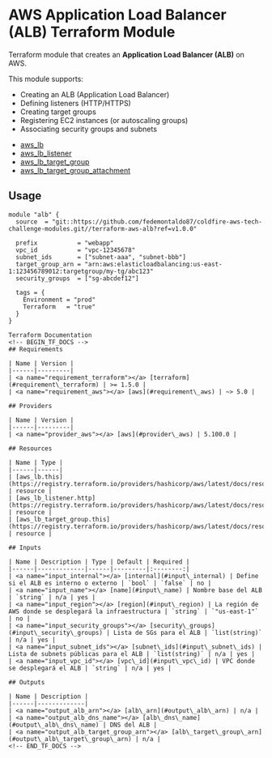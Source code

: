 # AWS Application Load Balancer (ALB) Terraform Module

Terraform module that creates an **Application Load Balancer (ALB)** on AWS.

This module supports:

- Creating an ALB (Application Load Balancer)
- Defining listeners (HTTP/HTTPS)
- Creating target groups
- Registering EC2 instances (or autoscaling groups)
- Associating security groups and subnets



* [aws_lb](https://registry.terraform.io/providers/hashicorp/aws/latest/docs/resources/lb)
* [aws_lb_listener](https://registry.terraform.io/providers/hashicorp/aws/latest/docs/resources/lb_listener)
* [aws_lb_target_group](https://registry.terraform.io/providers/hashicorp/aws/latest/docs/resources/lb_target_group)
* [aws_lb_target_group_attachment](https://registry.terraform.io/providers/hashicorp/aws/latest/docs/resources/lb_target_group_attachment)

## Usage

```hcl
module "alb" {
  source  = "git::https://github.com/fedemontaldo87/coldfire-aws-tech-challenge-modules.git//terraform-aws-alb?ref=v1.0.0"

  prefix           = "webapp"
  vpc_id           = "vpc-12345678"
  subnet_ids       = ["subnet-aaa", "subnet-bbb"]
  target_group_arn = "arn:aws:elasticloadbalancing:us-east-1:123456789012:targetgroup/my-tg/abc123"
  security_groups  = ["sg-abcdef12"]

  tags = {
    Environment = "prod"
    Terraform   = "true"
  }
}

Terraform Documentation
<!-- BEGIN_TF_DOCS -->
## Requirements

| Name | Version |
|------|---------|
| <a name="requirement_terraform"></a> [terraform](#requirement\_terraform) | >= 1.5.0 |
| <a name="requirement_aws"></a> [aws](#requirement\_aws) | ~> 5.0 |

## Providers

| Name | Version |
|------|---------|
| <a name="provider_aws"></a> [aws](#provider\_aws) | 5.100.0 |

## Resources

| Name | Type |
|------|------|
| [aws_lb.this](https://registry.terraform.io/providers/hashicorp/aws/latest/docs/resources/lb) | resource |
| [aws_lb_listener.http](https://registry.terraform.io/providers/hashicorp/aws/latest/docs/resources/lb_listener) | resource |
| [aws_lb_target_group.this](https://registry.terraform.io/providers/hashicorp/aws/latest/docs/resources/lb_target_group) | resource |

## Inputs

| Name | Description | Type | Default | Required |
|------|-------------|------|---------|:--------:|
| <a name="input_internal"></a> [internal](#input\_internal) | Define si el ALB es interno o externo | `bool` | `false` | no |
| <a name="input_name"></a> [name](#input\_name) | Nombre base del ALB | `string` | n/a | yes |
| <a name="input_region"></a> [region](#input\_region) | La región de AWS donde se desplegará la infraestructura | `string` | `"us-east-1"` | no |
| <a name="input_security_groups"></a> [security\_groups](#input\_security\_groups) | Lista de SGs para el ALB | `list(string)` | n/a | yes |
| <a name="input_subnet_ids"></a> [subnet\_ids](#input\_subnet\_ids) | Lista de subnets públicas para el ALB | `list(string)` | n/a | yes |
| <a name="input_vpc_id"></a> [vpc\_id](#input\_vpc\_id) | VPC donde se desplegará el ALB | `string` | n/a | yes |

## Outputs

| Name | Description |
|------|-------------|
| <a name="output_alb_arn"></a> [alb\_arn](#output\_alb\_arn) | n/a |
| <a name="output_alb_dns_name"></a> [alb\_dns\_name](#output\_alb\_dns\_name) | DNS del ALB |
| <a name="output_alb_target_group_arn"></a> [alb\_target\_group\_arn](#output\_alb\_target\_group\_arn) | n/a |
<!-- END_TF_DOCS -->
